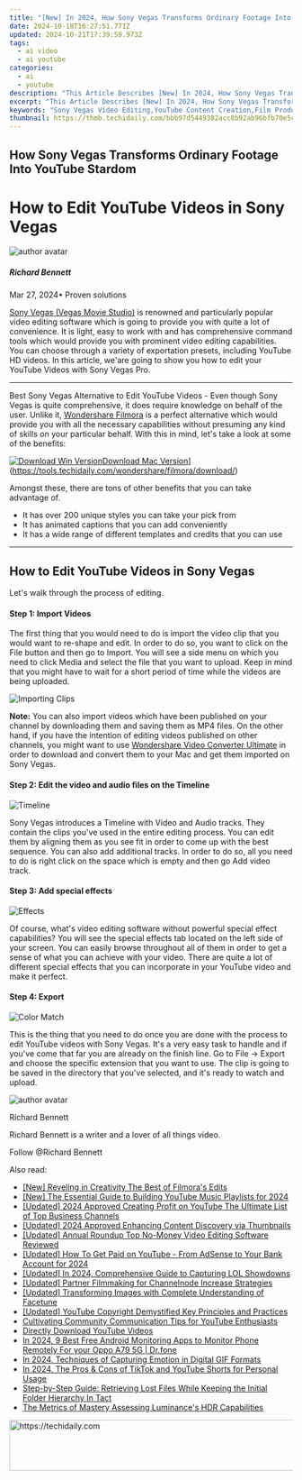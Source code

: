 ```yaml
---
title: "[New] In 2024, How Sony Vegas Transforms Ordinary Footage Into YouTube Stardom"
date: 2024-10-18T16:27:51.771Z
updated: 2024-10-21T17:39:59.973Z
tags:
  - ai video
  - ai youtube
categories:
  - ai
  - youtube
description: "This Article Describes [New] In 2024, How Sony Vegas Transforms Ordinary Footage Into YouTube Stardom"
excerpt: "This Article Describes [New] In 2024, How Sony Vegas Transforms Ordinary Footage Into YouTube Stardom"
keywords: "Sony Vegas Video Editing,YouTube Content Creation,Film Production Tools,Video Editing for Fame,Professional Video Transform,Footage to Stardom,Editing for Online Success"
thumbnail: https://thmb.techidaily.com/bbb97d5449382acc8b92ab96bfb70e5ca97a93f11d2d4de93a06ce4ca47d0742.jpg
---
```


## How Sony Vegas Transforms Ordinary Footage Into YouTube Stardom

# How to Edit YouTube Videos in Sony Vegas

![author avatar](https://images.wondershare.com/filmora/article-images/richard-bennett.jpg)

##### Richard Bennett

 Mar 27, 2024• Proven solutions

[Sony Vegas (Vegas Movie Studio)](https://tools.techidaily.com/wondershare/filmora/download/) is renowned and particularly popular video editing software which is going to provide you with quite a lot of convenience. It is light, easy to work with and has comprehensive command tools which would provide you with prominent video editing capabilities. You can choose through a variety of exportation presets, including YouTube HD videos. In this article, we'are going to show you how to edit your YouTube Videos with Sony Vegas Pro.

---

Best Sony Vegas Alternative to Edit YouTube Videos - Even though Sony Vegas is quite comprehensive, it does require knowledge on behalf of the user. Unlike it, [Wondershare Filmora](https://tools.techidaily.com/wondershare/filmora/download/) is a perfect alternative which would provide you with all the necessary capabilities without presuming any kind of skills on your particular behalf. With this in mind, let's take a look at some of the benefits:

[![Download Win Version](https://images.wondershare.com/filmora/guide/download-btn-win.jpg)](https://tools.techidaily.com/wondershare/filmora/download/)[Download Mac Version](https://images.wondershare.com/filmora/guide/download-btn-mac.jpg)](https://tools.techidaily.com/wondershare/filmora/download/)

Amongst these, there are tons of other benefits that you can take advantage of.

* It has over 200 unique styles you can take your pick from
* It has animated captions that you can add conveniently
* It has a wide range of different templates and credits that you can use

---

## How to Edit YouTube Videos in Sony Vegas

Let's walk through the process of editing.

#### Step 1: Import Videos

The first thing that you would need to do is import the video clip that you would want to re-shape and edit. In order to do so, you want to click on the File button and then go to Import. You will see a side menu on which you need to click Media and select the file that you want to upload. Keep in mind that you might have to wait for a short period of time while the videos are being uploaded.

![ Importing Clips ](https://images.wondershare.com/filmora/article-images/beginner-tips-for-vegas-pro-1.jpg)

**Note:** You can also import videos which have been published on your channel by downloading them and saving them as MP4 files. On the other hand, if you have the intention of editing videos published on other channels, you might want to use [Wondershare Video Converter Ultimate](https://tools.techidaily.com/wondershare/videoconverter/download/) in order to download and convert them to your Mac and get them imported on Sony Vegas.

#### Step 2: Edit the video and audio files on the Timeline

![ Timeline ](https://images.wondershare.com/filmora/article-images/beginner-tips-for-vegas-pro-2.jpg)

Sony Vegas introduces a Timeline with Video and Audio tracks. They contain the clips you've used in the entire editing process. You can edit them by aligning them as you see fit in order to come up with the best sequence. You can also add additional tracks. In order to do so, all you need to do is right click on the space which is empty and then go Add video track.

#### Step 3: Add special effects

![ Effects ](https://images.wondershare.com/filmora/article-images/beginner-tips-for-vegas-pro-3.jpg)

Of course, what's video editing software without powerful special effect capabilities? You will see the special effects tab located on the left side of your screen. You can easily browse throughout all of them in order to get a sense of what you can achieve with your video. There are quite a lot of different special effects that you can incorporate in your YouTube video and make it perfect.

#### Step 4: Export

![ Color Match ](https://images.wondershare.com/filmora/article-images/beginner-tips-for-vegas-pro-5.jpg)

This is the thing that you need to do once you are done with the process to edit YouTube videos with Sony Vegas. It's a very easy task to handle and if you've come that far you are already on the finish line. Go to File -> Export and choose the specific extension that you want to use. The clip is going to be saved in the directory that you've selected, and it's ready to watch and upload.

![author avatar](https://images.wondershare.com/filmora/article-images/richard-bennett.jpg)

Richard Bennett

Richard Bennett is a writer and a lover of all things video.

Follow @Richard Bennett

<ins class="adsbygoogle"
     style="display:block"
     data-ad-format="autorelaxed"
     data-ad-client="ca-pub-7571918770474297"
     data-ad-slot="1223367746"></ins>

<ins class="adsbygoogle"
     style="display:block"
     data-ad-client="ca-pub-7571918770474297"
     data-ad-slot="8358498916"
     data-ad-format="auto"
     data-full-width-responsive="true"></ins>

<span class="atpl-alsoreadstyle">Also read:</span>
<div><ul>
<li><a href="https://extra-support.techidaily.com/new-reveling-in-creativity-the-best-of-filmoras-edits/"><u>[New] Reveling in Creativity The Best of Filmora's Edits</u></a></li>
<li><a href="https://youtube-lab.techidaily.com/he-essential-guide-to-building-youtube-music-playlists-for-2024/"><u>[New] The Essential Guide to Building YouTube Music Playlists for 2024</u></a></li>
<li><a href="https://youtube-lab.techidaily.com/ed-2024-approved-creating-profit-on-youtube-the-ultimate-list-of-top-business-channels/"><u>[Updated] 2024 Approved Creating Profit on YouTube The Ultimate List of Top Business Channels</u></a></li>
<li><a href="https://youtube-lab.techidaily.com/ed-2024-approved-enhancing-content-discovery-via-thumbnails/"><u>[Updated] 2024 Approved Enhancing Content Discovery via Thumbnails</u></a></li>
<li><a href="https://youtube-lab.techidaily.com/ed-annual-roundup-top-no-money-video-editing-software-reviewed/"><u>[Updated] Annual Roundup Top No-Money Video Editing Software Reviewed</u></a></li>
<li><a href="https://youtube-lab.techidaily.com/ed-how-to-get-paid-on-youtube-from-adsense-to-your-bank-account-for-2024/"><u>[Updated] How To Get Paid on YouTube - From AdSense to Your Bank Account for 2024</u></a></li>
<li><a href="https://digital-screen-recording.techidaily.com/updated-in-2024-comprehensive-guide-to-capturing-lol-showdowns/"><u>[Updated] In 2024, Comprehensive Guide to Capturing LOL Showdowns</u></a></li>
<li><a href="https://youtube-lab.techidaily.com/ed-partner-filmmaking-for-channelnode-increase-strategies/"><u>[Updated] Partner Filmmaking for Channelnode Increase Strategies</u></a></li>
<li><a href="https://some-approaches.techidaily.com/updated-transforming-images-with-complete-understanding-of-facetune/"><u>[Updated] Transforming Images with Complete Understanding of Facetune</u></a></li>
<li><a href="https://youtube-lab.techidaily.com/ed-youtube-copyright-demystified-key-principles-and-practices/"><u>[Updated] YouTube Copyright Demystified Key Principles and Practices</u></a></li>
<li><a href="https://fox-blue.techidaily.com/cultivating-community-communication-tips-for-youtube-enthusiasts/"><u>Cultivating Community Communication Tips for YouTube Enthusiasts</u></a></li>
<li><a href="https://youtube-lab.techidaily.com/tly-download-youtube-videos/"><u>Directly Download YouTube Videos</u></a></li>
<li><a href="https://android-location.techidaily.com/in-2024-9-best-free-android-monitoring-apps-to-monitor-phone-remotely-for-your-oppo-a79-5g-drfone-by-drfone-virtual/"><u>In 2024, 9 Best Free Android Monitoring Apps to Monitor Phone Remotely For your Oppo A79 5G | Dr.fone</u></a></li>
<li><a href="https://some-skills.techidaily.com/in-2024-techniques-of-capturing-emotion-in-digital-gif-formats/"><u>In 2024, Techniques of Capturing Emotion in Digital GIF Formats</u></a></li>
<li><a href="https://youtube-help.techidaily.com/in-2024-the-pros-and-cons-of-tiktok-and-youtube-shorts-for-personal-usage/"><u>In 2024, The Pros & Cons of TikTok and YouTube Shorts for Personal Usage</u></a></li>
<li><a href="https://discover-extraordinary.techidaily.com/step-by-step-guide-retrieving-lost-files-while-keeping-the-initial-folder-hierarchy-in-tact/"><u>Step-by-Step Guide: Retrieving Lost Files While Keeping the Initial Folder Hierarchy In Tact</u></a></li>
<li><a href="https://vp-tips.techidaily.com/the-metrics-of-mastery-assessing-luminances-hdr-capabilities/"><u>The Metrics of Mastery Assessing Luminance's HDR Capabilities</u></a></li>
</ul></div>

<!-- affiliate ads begin -->
<a href="https://aligracehair.sjv.io/c/5597632/2016134/19272" target="_top" id="2016134">
  <img src="//a.impactradius-go.com/display-ad/19272-2016134" border="0" alt="https://techidaily.com" width="728" height="90"/>
</a>
<img height="0" width="0" src="https://aligracehair.sjv.io/i/5597632/2016134/19272" style="position:absolute;visibility:hidden;" border="0" />
<!-- affiliate ads end -->

